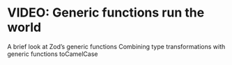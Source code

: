 # VIDEO: Generic functions run the world

A brief look at Zod’s generic functions
Combining type transformations with generic functions
toCamelCase
